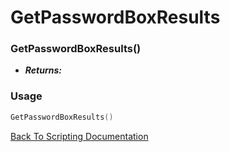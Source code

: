 # GetPasswordBoxResults

### GetPasswordBoxResults()
- ***Returns:*** 

### Usage

```Lua
GetPasswordBoxResults()
```


[Back To Scripting Documentation](../README.md)
